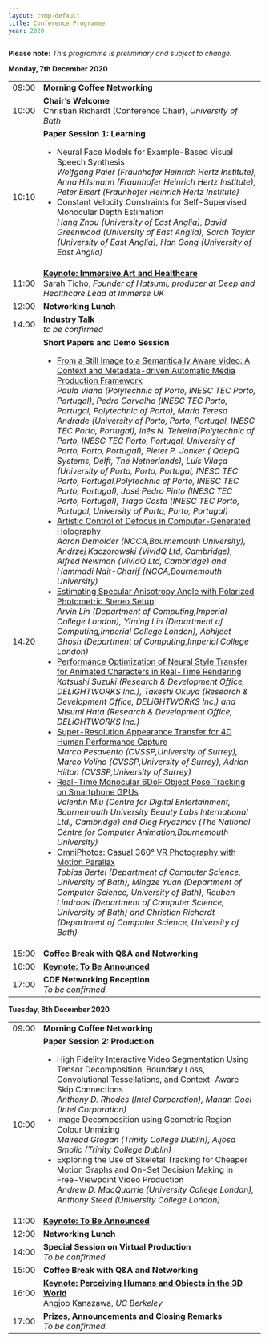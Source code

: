 ```yaml
---
layout: cvmp-default
title: Conference Programme
year: 2020
---
```

<span class="label label-info"><b>Please note:</b></span>
<em>This programme is preliminary and subject to change.</em>

<div class="col-12 col-sm-12 col-lg-12">
	<a name="Monday"></a>
	<div class="panel panel-default">
		<div class="panel-heading"><b>Monday, 7th December 2020</b></div>
		<table class="table table-striped">
			<tr>
				<td>09:00</td>
				<td><b>Morning Coffee Networking</b></td>
			</tr>
			<tr>
				<td>10:00</td>
				<td><b>Chair’s Welcome</b><br/>Christian Richardt (Conference Chair), <i>University of Bath</i></td>
			</tr>
			<tr>
				<td>10:10</td>
				<td><b>Paper Session 1: Learning</b><br/>
					<ul>
						<li>Neural Face Models for Example-Based Visual Speech Synthesis<br/><i>Wolfgang Paier (Fraunhofer Heinrich Hertz Institute), Anna Hilsmann (Fraunhofer Heinrich Hertz Institute), Peter Eisert (Fraunhofer Heinrich Hertz Institute)</i></li>
						<li>Constant Velocity Constraints for Self-Supervised Monocular Depth Estimation<br/><i>Hang Zhou (University of East Anglia), David Greenwood (University of East Anglia), Sarah Taylor (University of East Anglia), Han Gong (University of East Anglia)</i></li>
					</ul>
				</td>
			</tr>
			<tr>
				<td>11:00</td><td><a href="/2020/keynotes/#ST"><b>Keynote: Immersive Art and Healthcare</b></a><br/>Sarah Ticho, <i>Founder of Hatsumi, producer at Deep and Healthcare Lead at Immerse UK</i></td>
			</tr>
			<tr>
				<td>12:00</td>
				<td><b>Networking Lunch</b></td>
			</tr>
			<tr>
				<td>14:00</td>
				<td><b>Industry Talk</b><br/><i>to be confirmed</i></td>
			</tr>
			<tr>
				<td>14:20</td>
				<td><b>Short Papers and Demo Session</b><br/>
					<ul>
						<li><a target ="_blank" href="/files/2020/short/6.pdf">From a Still Image to a Semantically Aware Video: A Context and Metadata-driven Automatic
Media Production Framework</a><br/><i>
Paula Viana (Polytechnic of Porto, INESC TEC Porto, Portugal), Pedro Carvalho (INESC TEC Porto, Portugal, Polytechnic of Porto), Maria Teresa Andrade (University of Porto, Porto, Portugal, INESC TEC Porto, Portugal), Inês N. Teixeira(Polytechnic of Porto, INESC TEC Porto, Portugal, University of Porto, Porto, Portugal), Pieter P. Jonker ( QdepQ Systems, Delft, The Netherlands), Luís Vilaça (University of Porto, Porto, Portugal, INESC TEC Porto, Portugal,Polytechnic of Porto, INESC TEC Porto, Portugal), José Pedro Pinto (INESC TEC Porto, Portugal), Tiago Costa (INESC TEC Porto, Portugal, University of Porto, Porto, Portugal) </i></li>
						<li><a target ="_blank" href="/files/2020/short/11.pdf">Artistic Control of Defocus in Computer-Generated Holography</a><br/><i>Aaron Demolder (NCCA,Bournemouth University), Andrzej Kaczorowski (VividQ Ltd, Cambridge), Alfred Newman (VividQ Ltd, Cambridge) and  Hammadi Nait-Charif (NCCA,Bournemouth University)</i></li>
						<li><a target ="_blank" href="/files/2020/short/12.pdf">Estimating Specular Anisotropy Angle with Polarized Photometric Stereo Setup</a><br/><i>
						Arvin Lin (Department of Computing,Imperial College London), Yiming Lin (Department of Computing,Imperial College London), Abhijeet Ghosh (Department of Computing,Imperial College London)</i></li>
						<li><a target ="_blank" href="/files/2020/short/13.pdf">Performance Optimization of Neural Style Transfer for Animated Characters in Real-Time
Rendering</a><br/><i>Katsushi Suzuki (Research & Development Office, DELiGHTWORKS Inc.), Takeshi Okuya (Research & Development Office, DELiGHTWORKS Inc.) and Misumi Hata (Research & Development Office, DELiGHTWORKS Inc.)</i></li>						
						<li><a target ="_blank" href="/files/2020/short/16.pdf">Super-Resolution Appearance Transfer for 4D Human Performance Capture</a><br/><i>Marco Pesavento (CVSSP,University of Surrey), Marco Volino (CVSSP,University of Surrey), Adrian Hilton (CVSSP,University of Surrey)</i></li>
						<li><a target ="_blank" href="/files/2020/short/17.pdf">Real-Time Monocular 6DoF Object Pose Tracking on Smartphone GPUs</a><br/><i>Valentin Miu (Centre for Digital Entertainment, Bournemouth University Beauty Labs International Ltd., Cambridge) and Oleg Fryazinov (The National Centre for Computer Animation,Bournemouth University)</i></li>
						<li><a target ="_blank" href="/files/2020/demo/15.pdf">OmniPhotos: Casual 360° VR Photography with Motion Parallax</a><br/><i>
						Tobias Bertel (Department of Computer Science, University of Bath), Mingze Yuan (Department of Computer Science, University of Bath), Reuben Lindroos (Department of Computer Science, University of Bath) and Christian Richardt (Department of Computer Science, University of Bath)
						</i></li>
					</ul>
				</td>
			</tr>
			<tr>
				<td>15:00</td>
				<td><b>Coffee Break with Q&amp;A and Networking</b></td>
			</tr>
			<tr>
				<td>16:00</td><td><a href="/2020/keynotes/"><b>Keynote: To Be Announced</b></a><!--<br/>Sarah Ticho, <i>Founder of Hatsumi, producer at Deep and Healthcare Lead at Immerse UK</i>--></td>
			</tr>
			<tr>
				<td>17:00</td>
				<td><b>CDE Networking Reception</b><br/><i>To be confirmed.</i></td>
			</tr>
		</table>
	</div>
	<a name="Tuesday"></a>
	<div class="panel panel-default">
		<div class="panel-heading"><b>Tuesday, 8th December 2020</b></div>
		<table class="table table-striped">
			<tr>
				<td>09:00</td>
				<td><b>Morning Coffee Networking</b></td>
			</tr>
			<tr>
				<td>10:00</td>
				<td><b>Paper Session 2: Production</b><br/>
					<ul>
						<li>High Fidelity Interactive Video Segmentation Using Tensor Decomposition, Boundary Loss, Convolutional Tessellations, and Context-Aware Skip Connections<br/><i>Anthony D. Rhodes (Intel Corporation), Manan Goel (Intel Corporation)</i></li>
						<li>Image Decomposition using Geometric Region Colour Unmixing<br/><i>Mairead Grogan (Trinity College Dublin), Aljosa Smolic (Trinity College Dublin)</i></li>
						<li>Exploring the Use of Skeletal Tracking for Cheaper Motion Graphs and On-Set Decision Making in Free-Viewpoint Video Production<br/><i>Andrew D. MacQuarrie (University College London), Anthony Steed (University College London)</i></li>
					</ul>
				</td>
			</tr>
			<tr>
				<td>11:00</td><td><a href="/2020/keynotes/"><b>Keynote: To Be Announced</b></a><!--<br/>Sarah Ticho, <i>Founder of Hatsumi, producer at Deep and Healthcare Lead at Immerse UK</i>--></td>
			</tr>
			<tr>
				<td>12:00</td>
				<td><b>Networking Lunch</b></td>
			</tr>
			<tr>
				<td>14:00</td>
				<td><b>Special Session on Virtual Production</b><br/><i>To be confirmed.</i></td>
			</tr>
			<tr>
				<td>15:00</td>
				<td><b>Coffee Break with Q&amp;A and Networking</b></td>
			</tr>
			<tr>
				<td>16:00</td><td><a href="/2020/keynotes/#AK"><b>Keynote: Perceiving Humans and Objects in the 3D World</b></a><br/>Angjoo Kanazawa, <i>UC Berkeley</i></td>
			</tr>
			<tr>
				<td>17:00</td>
				<td><b>Prizes, Announcements and Closing Remarks</b><br/><i>To be confirmed.</i></td>
			</tr>
		</table>
	</div>
</div>
